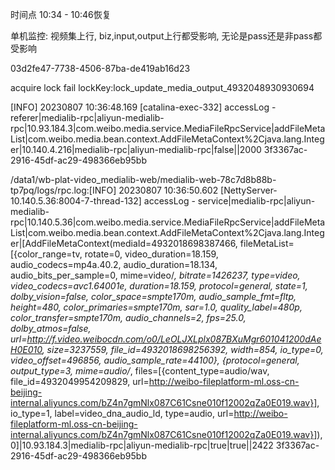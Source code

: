 时间点 10:34 - 10:46恢复

单机监控: 视频集上行, biz,input,output上行都受影响, 无论是pass还是非pass都受影响

03d2fe47-7738-4506-87ba-de419ab16d23 

acquire lock fail lockKey:lock_update_media_output_4932048930930694


[INFO] 20230807 10:36:48.169 [catalina-exec-332] accessLog - referer|medialib-rpc|aliyun-medialib-rpc|10.93.184.3|com.weibo.media.service.MediaFileRpcService|addFileMetaList|com.weibo.media.bean.context.AddFileMetaContext%2Cjava.lang.Integer|10.140.4.216|medialib-rpc|aliyun-medialib-rpc|false||2000 3f3367ac-2916-45df-ac29-498366eb95bb

/data1/wb-plat-video_medialib-web/medialib-web-78c7d8b88b-tp7pq/logs/rpc.log:[INFO] 20230807 10:36:50.602 [NettyServer-10.140.5.36:8004-7-thread-132] accessLog - service|medialib-rpc|aliyun-medialib-rpc|10.140.5.36|com.weibo.media.service.MediaFileRpcService|addFileMetaList|com.weibo.media.bean.context.AddFileMetaContext%2Cjava.lang.Integer|[AddFileMetaContext(mediaId=4932018698387466, fileMetaList=[{color_range=tv, rotate=0, video_duration=18.159, audio_codecs=mp4a.40.2, audio_duration=18.134, audio_bits_per_sample=0, mime=video/*, bitrate=1426237, type=video, video_codecs=avc1.64001e, duration=18.159, protocol=general, state=1, dolby_vision=false, color_space=smpte170m, audio_sample_fmt=fltp, height=480, color_primaries=smpte170m, sar=1.0, quality_label=480p, color_transfer=smpte170m, audio_channels=2, fps=25.0, dolby_atmos=false, url=http://f.video.weibocdn.com/o0/LeOLJXLplx087BXuMgr601041200dAeH0E010, size=3237559, file_id=4932018698256392, width=854, io_type=0, video_offset=496856, audio_sample_rate=44100}, {protocol=general, output_type=3, mime=audio/*, files=[{content_type=audio/wav, file_id=4932049954209829, url=http://weibo-fileplatform-ml.oss-cn-beijing-internal.aliyuncs.com/bZ4n7gmNlx087C61Csne010f12002qZa0E019.wav}], io_type=1, label=video_dna_audio_ld, type=audio, url=http://weibo-fileplatform-ml.oss-cn-beijing-internal.aliyuncs.com/bZ4n7gmNlx087C61Csne010f12002qZa0E019.wav}]), 0]|10.93.184.3|medialib-rpc|aliyun-medialib-rpc|true|true||2422 3f3367ac-2916-45df-ac29-498366eb95bb